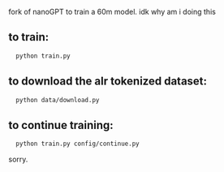 fork of nanoGPT to train a 60m model.
idk why am i doing this



## to train:
```bash
  python train.py
```



## to download the alr tokenized dataset:
```bash
  python data/download.py
```

## to continue training:
```bash
  python train.py config/continue.py
```

sorry.
